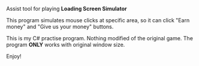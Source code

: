 Assist tool for playing **Loading Screen Simulator**

This program simulates mouse clicks at specific area, so it can click "Earn money" and "Give us your money" buttons.

This is my C# practise program. Nothing modified of the original game. The program **ONLY** works with original window size.

Enjoy!
